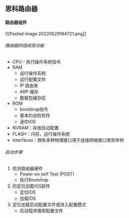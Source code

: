 ## 思科路由器

#### 路由器组件
![[Pasted image 20220529184721.png]]

###### 路由器的组成及功能
- CPU - 执行操作系统指令
- RAM
	- 运行操作系统
	- 运行配置文件
	- IP 路由表
	- ARP 缓存
	- 数据包缓存区
- ROM
	- bootstrap指令
	- 基本的自检软件
	- 迷你IOS
- NVRAM：存放启动配置
- FLASH：闪存，运行操作系统
- Interfaces：拥有多种物理接口用于连接网络接口类型举例

###### 启动步骤
1. 检测路由器硬件
	- Power-on self Test (POST)
	- 执行Bootstrap
2. 的定位加载IOS软件
	- 定位IOS
	- 加载IOS
3. 定位加载启动配置文件或进入配置模式
	- 启动程序搜索配置文件